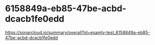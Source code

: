 # 6158849a-eb85-47be-acbd-dcacb1fe0edd
https://sonarcloud.io/summary/overall?id=examly-test_6158849a-eb85-47be-acbd-dcacb1fe0edd
